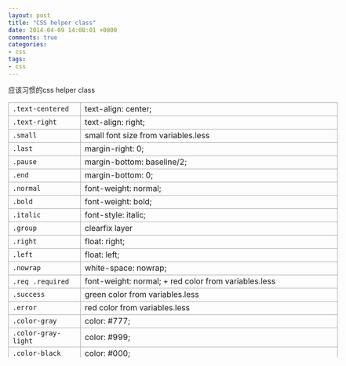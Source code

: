 ```yaml
---
layout: post
title: "CSS helper class"
date: 2014-04-09 14:08:01 +0800
comments: true
categories:
- css
tags:
- css
---
```

应该习惯的css helper class
<table class="width-100" style="height: 520px; width: 672px;">
  <style>
    .width-100 {
      border-collapse: collapse;
    }
    .width-100 td {
      border: 1px solid #aaa;
    }
  </style>
  <tbody>
    <tr>
      <td class="nowrap">
        <code>.text-centered</code></td>
      <td class="width-100">text-align: center;</td>
    </tr>
    <tr>
      <td><code>.text-right</code></td>
      <td>text-align: right;</td>
    </tr>
    <tr>
      <td><code>.small</code></td>
      <td>small font size from variables.less</td>
    </tr>
    <tr>
      <td><code>.last</code></td>
      <td>margin-right: 0;</td>
    </tr>
    <tr>
      <td><code>.pause</code></td>
      <td>margin-bottom: baseline/2;</td>
    </tr>
    <tr>
      <td><code>.end</code></td>
      <td>margin-bottom: 0;</td>
    </tr>
    <tr>
      <td><code>.normal</code></td>
      <td>font-weight: normal;</td>
    </tr>
    <tr>
      <td><code>.bold</code></td>
      <td>font-weight: bold;</td>
    </tr>
    <tr>
      <td><code>.italic</code></td>
      <td>font-style: italic;</td>
    </tr>
    <tr>
      <td><code>.group</code></td>
      <td>clearfix layer</td>
    </tr>
    <tr>
      <td><code>.right</code></td>
      <td>float: right;</td>
    </tr>
    <tr>
      <td><code>.left</code></td>
      <td>float: left;</td>
    </tr>
    <tr>
      <td><code>.nowrap</code></td>
      <td>white-space: nowrap;</td>
    </tr>
    <tr>
      <td><code>.req</code>&nbsp;
        <code>.required</code></td>
      <td>font-weight: normal; + red color from variables.less</td>
    </tr>
    <tr>
      <td><code>.success</code></td>
      <td>green color from variables.less</td>
    </tr>
    <tr>
      <td><code>.error</code></td>
      <td>red color from variables.less</td>
    </tr>
    <tr>
      <td><code>.color-gray</code></td>
      <td>color: #777;</td>
    </tr>
    <tr>
      <td class="nowrap">
        <code>.color-gray-light</code></td>
      <td>color: #999;</td>
    </tr>
    <tr>
      <td><code>.color-black</code></td>
      <td>color: #000;</td>
    </tr>
    <tr>
      <td><code>.color-red</code></td>
      <td>red color from variables.less</td>
    </tr>
    <tr>
      <td><code>.color-green</code></td>
      <td>green color from variables.less</td>
    </tr>
    <tr>
      <td><code>.no-wrap-line</code></td>
      <td>overflow: hidden;text-overflow: ellipsis;white-space: nowrap;display: block</td>
    </tr>
  </tbody>
</table>

